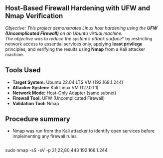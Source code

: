 ## Host-Based Firewall Hardening with UFW and Nmap Verification

**Objective:* This project demonstrates Linux host hardening using the **UFW (Uncomplicated Firewall)** on an Ubuntu virtual machine.  
The objective was to reduce the system’s attack surface** by restricting network access to essential services only, applying **least privilege** principles, and verifying the results using **Nmap** from a Kali attacker machine.

## Tools Used
- **Target System:** Ubuntu 22.04 LTS VM (192.168.1.244)
- **Attacker System:**  Kali Linux VM (127.0.1.1) 
- **Network Mode:**  Host-Only Adapter (same subnet) 
- **Firewall Tool:** UFW (Uncomplicated Firewall) 
- **Validation Tool:** Nmap 

## Procedure summary
- Nmap was run from the Kali attacker to identify open services before implementing any firewall rules.

  ```bash
sudo nmap -sS -sV -p 21,22,80,443 192.168.1.244
  
